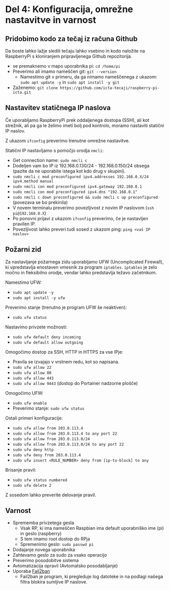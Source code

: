# Del 4: Konfiguracija, omrežne nastavitve in varnost

## Pridobimo kodo za tečaj iz računa Github
Da boste lahko lažje sledili tečaju lahko vsebino in kodo naložite na RaspberryPi s kloniranjem pripravljenega Github repozitorija.
- se premaknemo v mapo uporabnika pi: `cd /home/pi`
- Preverimo ali imamo nameščen git: `git --version`
    - Namestimo git v primeru, da ga nimamo nameščenega z ukazom: `sudo apt update -y` in `sudo apt install -y git`
- Zaženemo: `git clone https://github.com/icta-tecaji/raspberry-pi-icta.git`

## Nastavitev statičnega IP naslova
Če uporabljamo RaspberryPi prek oddaljenega dostopa (SSH), ali kot strežnik, ali pa ga le želimo imeti bolj pod kontrolo, moramo nastaviti statični IP naslov.

Z ukazom `ifconfig` preverimo trenutne omrežne nastavitve.

Statični IP nastavljamo s pomočjo orodja `nmcli`:
- Get connection name: `sudo nmcli c`
- Dodeljen vam bo IP iz 192.168.0.130/24 - 192.168.0.150/24 obsega (pazite da ne uporabite istega kot kdo drug v skupini).
- `sudo nmcli c mod preconfigured ipv4.addresses 192.168.0.X/24 ipv4.method manual`
- `sudo nmcli con mod preconfigured ipv4.gateway 192.168.0.1`
- `sudo nmcli con mod preconfigured ipv4.dns "192.168.0.1"`
- `sudo nmcli c down preconfigured && sudo nmcli c up preconfigured` (povezava se bo prekinila)
- V novem terminalu preverimo povezljivost z novim IP naslovom (`ssh pi@192.168.0.X`)
- Po ponovni prijavi z ukazom `ifconfig` preverimo, če je nastavljen pravilen IP.
- Povezljivost lahko preveri tudi sosed z ukazom ping: `ping <vaš IP naslov>`

## Požarni zid
Za nastavljanje požarnega zidu uporabljamo UFW (Uncomplicated Firewall), ki vpredstavlja enostaven vmesnik za program `iptables`. `iptables` je zelo močno in fleksibilno orodje, vendar lahko predstavlja težavo začetnikom.

Namestimo UFW:
- `sudo apt update -y`
- `sudo apt install -y ufw`

Preverimo stanje (trenutno je program UFW še neaktiven):
- `sudo ufw status`

Nastavimo privzete možnosti:
- `sudo ufw default deny incoming`
- `sudo ufw default allow outgoing`

Omogočimo dostop za SSH, HTTP in HTTPS za vse IPje:
- Pravila se izvajajo v vrstnem redu, kot so napisana.
- `sudo ufw allow 22`
- `sudo ufw allow 80`
- `sudo ufw allow 443`
- `sudo ufw allow 9443` (dostop do Portainer nadzorne plošče)

Omogočimo UFW:
- `sudo ufw enable`
- Preverimo stanje: `sudo ufw status`

Ostali primeri konfiguracije:
- `sudo ufw allow from 203.0.113.4`
- `sudo ufw allow from 203.0.113.4 to any port 22`
- `sudo ufw allow from 203.0.113.0/24`
- `sudo ufw allow from 203.0.113.0/24 to any port 22`
- `sudo ufw deny http`
- `sudo ufw deny from 203.0.113.4`
- `sudo ufw insert <RULE_NUMBER> deny from [ip-to-block] to any`

Brisanje pravil:
- `sudo ufw status numbered`
- `sudo ufw delete 2`

Z sosedom lahko preverite delovanje pravil.

## Varnost
- Sprememba privzetega gesla
    - Vsak RP, ki ima nameščen Raspbian ima default uporabniško ime (pi) in geslo (raspberry)
    - S tem imamo root dostop do RPja
    - Spremenimo geslo: `sudo passwd pi`
- Dodajanje novega uporabnika
- Zahtevamo geslo za sudo za vsako operacijo
- Preverimo posodobitve sistema
- Avtomatizacija opravil (Avtomatsko posodabljanje)
- Uporaba [Fail2ban](https://www.fail2ban.org/wiki/index.php/Main_Page)
    - Fail2ban je program, ki pregleduje log datoteke in na podlagi našega filtra blokira sumljive IP naslove.
